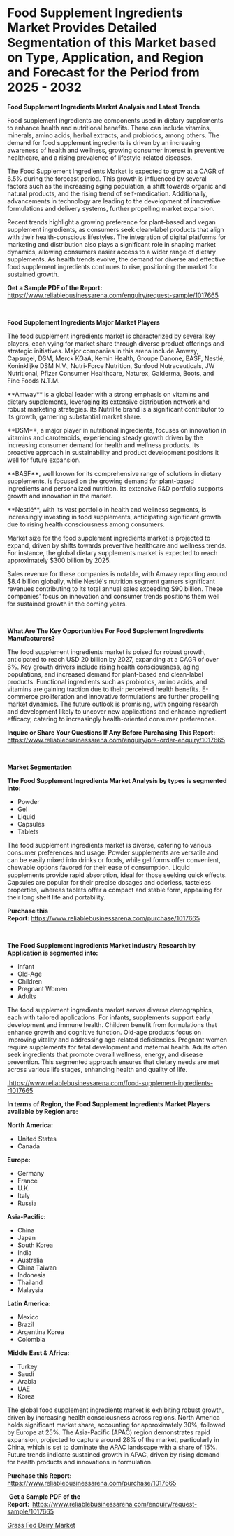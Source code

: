 <p><h1>Food Supplement Ingredients Market Provides Detailed Segmentation of this Market based on Type, Application, and Region and Forecast for the Period from 2025 - 2032</h1></p><p><strong>Food Supplement Ingredients Market Analysis and Latest Trends</strong></p>
<p><p>Food supplement ingredients are components used in dietary supplements to enhance health and nutritional benefits. These can include vitamins, minerals, amino acids, herbal extracts, and probiotics, among others. The demand for food supplement ingredients is driven by an increasing awareness of health and wellness, growing consumer interest in preventive healthcare, and a rising prevalence of lifestyle-related diseases.</p><p>The Food Supplement Ingredients Market is expected to grow at a CAGR of 6.5% during the forecast period. This growth is influenced by several factors such as the increasing aging population, a shift towards organic and natural products, and the rising trend of self-medication. Additionally, advancements in technology are leading to the development of innovative formulations and delivery systems, further propelling market expansion.</p><p>Recent trends highlight a growing preference for plant-based and vegan supplement ingredients, as consumers seek clean-label products that align with their health-conscious lifestyles. The integration of digital platforms for marketing and distribution also plays a significant role in shaping market dynamics, allowing consumers easier access to a wider range of dietary supplements. As health trends evolve, the demand for diverse and effective food supplement ingredients continues to rise, positioning the market for sustained growth.</p></p>
<p><strong>Get a Sample PDF of the Report:&nbsp;</strong> <a href="https://www.reliablebusinessarena.com/enquiry/request-sample/1017665?utm_campaign=2337&utm_medium=2&utm_source=Github&utm_content=ia&utm_term=14022025&utm_id=food-supplement-ingredients">https://www.reliablebusinessarena.com/enquiry/request-sample/1017665</a></p>
<p>&nbsp;</p>
<p><strong>Food Supplement Ingredients Major Market Players</strong></p>
<p><p>The food supplement ingredients market is characterized by several key players, each vying for market share through diverse product offerings and strategic initiatives. Major companies in this arena include Amway, Capsugel, DSM, Merck KGaA, Kemin Health, Groupe Danone, BASF, Nestlé, Koninklijke DSM N.V., Nutri-Force Nutrition, Sunfood Nutraceuticals, JW Nutritional, Pfizer Consumer Healthcare, Naturex, Galderma, Boots, and Fine Foods N.T.M.</p><p>**Amway** is a global leader with a strong emphasis on vitamins and dietary supplements, leveraging its extensive distribution network and robust marketing strategies. Its Nutrilite brand is a significant contributor to its growth, garnering substantial market share.</p><p>**DSM**, a major player in nutritional ingredients, focuses on innovation in vitamins and carotenoids, experiencing steady growth driven by the increasing consumer demand for health and wellness products. Its proactive approach in sustainability and product development positions it well for future expansion.</p><p>**BASF**, well known for its comprehensive range of solutions in dietary supplements, is focused on the growing demand for plant-based ingredients and personalized nutrition. Its extensive R&D portfolio supports growth and innovation in the market.</p><p>**Nestlé**, with its vast portfolio in health and wellness segments, is increasingly investing in food supplements, anticipating significant growth due to rising health consciousness among consumers.</p><p>Market size for the food supplement ingredients market is projected to expand, driven by shifts towards preventive healthcare and wellness trends. For instance, the global dietary supplements market is expected to reach approximately $300 billion by 2025. </p><p>Sales revenue for these companies is notable, with Amway reporting around $8.4 billion globally, while Nestlé's nutrition segment garners significant revenues contributing to its total annual sales exceeding $90 billion. These companies' focus on innovation and consumer trends positions them well for sustained growth in the coming years.</p></p>
<p>&nbsp;</p>
<p><strong>What Are The Key Opportunities For Food Supplement Ingredients Manufacturers?</strong></p>
<p><p>The food supplement ingredients market is poised for robust growth, anticipated to reach USD 20 billion by 2027, expanding at a CAGR of over 6%. Key growth drivers include rising health consciousness, aging populations, and increased demand for plant-based and clean-label products. Functional ingredients such as probiotics, amino acids, and vitamins are gaining traction due to their perceived health benefits. E-commerce proliferation and innovative formulations are further propelling market dynamics. The future outlook is promising, with ongoing research and development likely to uncover new applications and enhance ingredient efficacy, catering to increasingly health-oriented consumer preferences.</p></p>
<p><strong>Inquire or Share Your Questions If Any Before Purchasing This Report:</strong> <a href="https://www.reliablebusinessarena.com/enquiry/pre-order-enquiry/1017665?utm_campaign=2337&utm_medium=2&utm_source=Github&utm_content=ia&utm_term=14022025&utm_id=food-supplement-ingredients">https://www.reliablebusinessarena.com/enquiry/pre-order-enquiry/1017665</a></p>
<p>&nbsp;</p>
<p><strong>Market Segmentation</strong></p>
<p><strong>The Food Supplement Ingredients Market Analysis by types is segmented into:</strong></p>
<p><ul><li>Powder</li><li>Gel</li><li>Liquid</li><li>Capsules</li><li>Tablets</li></ul></p>
<p><p>The food supplement ingredients market is diverse, catering to various consumer preferences and usage. Powder supplements are versatile and can be easily mixed into drinks or foods, while gel forms offer convenient, chewable options favored for their ease of consumption. Liquid supplements provide rapid absorption, ideal for those seeking quick effects. Capsules are popular for their precise dosages and odorless, tasteless properties, whereas tablets offer a compact and stable form, appealing for their long shelf life and portability.</p></p>
<p><strong>Purchase this Report:&nbsp;</strong><a href="https://www.reliablebusinessarena.com/purchase/1017665?utm_campaign=2337&utm_medium=2&utm_source=Github&utm_content=ia&utm_term=14022025&utm_id=food-supplement-ingredients">https://www.reliablebusinessarena.com/purchase/1017665</a></p>
<p>&nbsp;</p>
<p><strong>The Food Supplement Ingredients Market Industry Research by Application is segmented into:</strong></p>
<p><ul><li>Infant</li><li>Old-Age</li><li>Children</li><li>Pregnant Women</li><li>Adults</li></ul></p>
<p><p>The food supplement ingredients market serves diverse demographics, each with tailored applications. For infants, supplements support early development and immune health. Children benefit from formulations that enhance growth and cognitive function. Old-age products focus on improving vitality and addressing age-related deficiencies. Pregnant women require supplements for fetal development and maternal health. Adults often seek ingredients that promote overall wellness, energy, and disease prevention. This segmented approach ensures that dietary needs are met across various life stages, enhancing health and quality of life.</p></p>
<p><a href="https://www.reliablebusinessarena.com/food-supplement-ingredients-r1017665?utm_campaign=2337&utm_medium=2&utm_source=Github&utm_content=ia&utm_term=14022025&utm_id=food-supplement-ingredients">&nbsp;https://www.reliablebusinessarena.com/food-supplement-ingredients-r1017665</a></p>
<p><strong>In terms of Region, the Food Supplement Ingredients Market Players available by Region are:</strong></p>
<p>
    <p> <strong> North America: </strong>
        <ul>
            <li>United States</li>
            <li>Canada</li>
        </ul>
        </p> 
    <p> <strong> Europe: </strong>
        <ul>
            <li>Germany</li>
            <li>France</li>
            <li>U.K.</li>
            <li>Italy</li>
            <li>Russia</li>
        </ul>
        </p> 
    <p> <strong> Asia-Pacific: </strong>
        <ul>
            <li>China</li>
            <li>Japan</li>
            <li>South Korea</li>
            <li>India</li>
            <li>Australia</li>
            <li>China Taiwan</li>
            <li>Indonesia</li>
            <li>Thailand</li>
            <li>Malaysia</li>
        </ul>
        </p> 
    <p> <strong> Latin America: </strong>
        <ul>
            <li>Mexico</li>
            <li>Brazil</li>
            <li>Argentina Korea</li>
            <li>Colombia</li>
        </ul>
        </p> 
    <p> <strong> Middle East & Africa: </strong>
        <ul>
            <li>Turkey</li>
            <li>Saudi</li>
            <li>Arabia</li>
            <li>UAE</li>
            <li>Korea</li>
        </ul>
    </p>
    </p>
<p><p>The global food supplement ingredients market is exhibiting robust growth, driven by increasing health consciousness across regions. North America holds significant market share, accounting for approximately 30%, followed by Europe at 25%. The Asia-Pacific (APAC) region demonstrates rapid expansion, projected to capture around 28% of the market, particularly in China, which is set to dominate the APAC landscape with a share of 15%. Future trends indicate sustained growth in APAC, driven by rising demand for health products and innovations in formulation.</p></p>
<p><strong>Purchase this Report: </strong><a href="https://www.reliablebusinessarena.com/purchase/1017665?utm_campaign=2337&utm_medium=2&utm_source=Github&utm_content=ia&utm_term=14022025&utm_id=food-supplement-ingredients">https://www.reliablebusinessarena.com/purchase/1017665</a></p>
<p>&nbsp;<strong>Get a Sample PDF of the Report:&nbsp;&nbsp;</strong><a href="https://www.reliablebusinessarena.com/enquiry/request-sample/1017665?utm_campaign=2337&utm_medium=2&utm_source=Github&utm_content=ia&utm_term=14022025&utm_id=food-supplement-ingredients">https://www.reliablebusinessarena.com/enquiry/request-sample/1017665</a></p>
<p><strong></strong></p>
<p><p><a href="https://github.com/locarol73/Market-Research-Report-List-1/blob/main/grass-fed-dairy-market.md?utm_campaign=2337&utm_medium=2&utm_source=Github&utm_content=ia&utm_term=14022025&utm_id=food-supplement-ingredients">Grass Fed Dairy Market</a></p></p>
